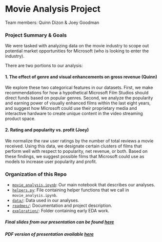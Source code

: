 # Movie Analysis Project

Team members: Quinn Dizon & Joey Goodman

### Project Summary & Goals

We were tasked with analyzing data on the movie industry to scope out potential market opportunities for Microsoft (who is looking to enter the industry).

There are two portions to our analysis:

#### 1. The effect of genre and visual enhancements on gross revenue (Quinn)

We explore these two categorical features in our datasets. First, we make recommendations for how a hypothetical Microsoft Film Studios should direct funds based on popular genres. Second, we analyze the popularity and earning power of visually enhanced films within the last eight years, and suggest how Microsoft could use their proprietary media and interactive hardware to create unique content in the video streaming product space.

#### 2. Rating and popularity vs. profit (Joey)

We normalize the raw user ratings by the number of total reviews a movie received. Using this data, we designate certain clusters of films that perform well with respect to popularity, net revenue, or both. Based on these findings, we suggest possible films that Microsoft could use as models to increase user popularity and profit.

### Organization of this Repo

- [`movie_analysis.ipynb`](https://github.com/QED0711/mod_1_project/blob/master/movie_analysis.ipynb): Our main notebook that describes our analyses.
- [`helpers.py`](https://github.com/QED0711/mod_1_project/blob/master/helpers.py): File containing helper functions that we call in `movie_analysis.ipynb`.
- [`data/`](https://github.com/QED0711/mod_1_project/tree/master/data): Data used in our analyses.
- [`readmes/`](https://github.com/QED0711/mod_1_project/tree/master/readmes): Documentation and project description. 
- [`exploration/`](https://github.com/QED0711/mod_1_project/tree/master/exploration): Folder containing early EDA work.

##### Final slides from our presentation can be found [here](https://docs.google.com/presentation/d/1GSvVB9qBfhOZxeVlyIOpBuVpbENry7TLNLvQVx4VYU8/edit?usp=sharing)

##### PDF version of presentation available [here](https://github.com/QED0711/mod_1_project/blob/master/presentation_deck.pdf)
